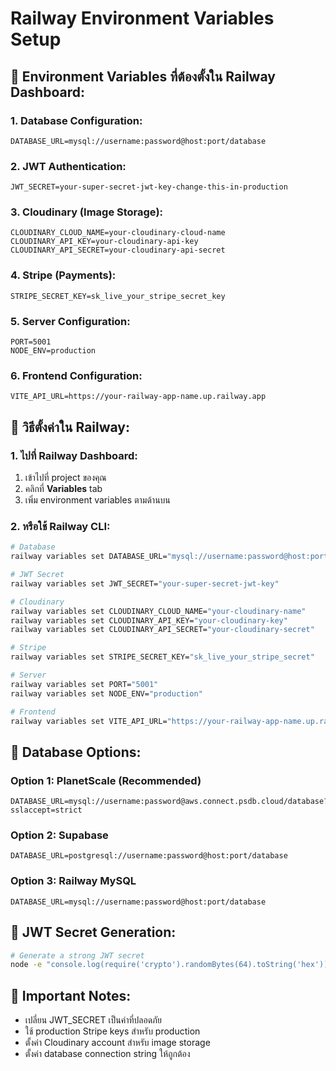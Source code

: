 # Railway Environment Variables Setup

## 🔧 **Environment Variables ที่ต้องตั้งใน Railway Dashboard:**

### **1. Database Configuration:**
```env
DATABASE_URL=mysql://username:password@host:port/database
```

### **2. JWT Authentication:**
```env
JWT_SECRET=your-super-secret-jwt-key-change-this-in-production
```

### **3. Cloudinary (Image Storage):**
```env
CLOUDINARY_CLOUD_NAME=your-cloudinary-cloud-name
CLOUDINARY_API_KEY=your-cloudinary-api-key
CLOUDINARY_API_SECRET=your-cloudinary-api-secret
```

### **4. Stripe (Payments):**
```env
STRIPE_SECRET_KEY=sk_live_your_stripe_secret_key
```

### **5. Server Configuration:**
```env
PORT=5001
NODE_ENV=production
```

### **6. Frontend Configuration:**
```env
VITE_API_URL=https://your-railway-app-name.up.railway.app
```

## 🚀 **วิธีตั้งค่าใน Railway:**

### **1. ไปที่ Railway Dashboard:**
1. เข้าไปที่ project ของคุณ
2. คลิกที่ **Variables** tab
3. เพิ่ม environment variables ตามด้านบน

### **2. หรือใช้ Railway CLI:**
```bash
# Database
railway variables set DATABASE_URL="mysql://username:password@host:port/database"

# JWT Secret
railway variables set JWT_SECRET="your-super-secret-jwt-key"

# Cloudinary
railway variables set CLOUDINARY_CLOUD_NAME="your-cloudinary-name"
railway variables set CLOUDINARY_API_KEY="your-cloudinary-key"
railway variables set CLOUDINARY_API_SECRET="your-cloudinary-secret"

# Stripe
railway variables set STRIPE_SECRET_KEY="sk_live_your_stripe_secret"

# Server
railway variables set PORT="5001"
railway variables set NODE_ENV="production"

# Frontend
railway variables set VITE_API_URL="https://your-railway-app-name.up.railway.app"
```

## 🎯 **Database Options:**

### **Option 1: PlanetScale (Recommended)**
```env
DATABASE_URL=mysql://username:password@aws.connect.psdb.cloud/database?sslaccept=strict
```

### **Option 2: Supabase**
```env
DATABASE_URL=postgresql://username:password@host:port/database
```

### **Option 3: Railway MySQL**
```env
DATABASE_URL=mysql://username:password@host:port/database
```

## 🔑 **JWT Secret Generation:**
```bash
# Generate a strong JWT secret
node -e "console.log(require('crypto').randomBytes(64).toString('hex'))"
```

## 📝 **Important Notes:**
- เปลี่ยน JWT_SECRET เป็นค่าที่ปลอดภัย
- ใช้ production Stripe keys สำหรับ production
- ตั้งค่า Cloudinary account สำหรับ image storage
- ตั้งค่า database connection string ให้ถูกต้อง
